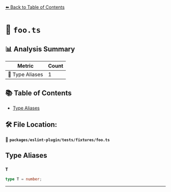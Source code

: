 [⬅️ Back to Table of Contents](../../../../index.md)

# 📄 `foo.ts`

## 📊 Analysis Summary

| Metric | Count |
|--------|-------|
| 📑 Type Aliases | 1 |

## 📚 Table of Contents

- [Type Aliases](#type-aliases)

## 🛠️ File Location:
📂 **`packages/eslint-plugin/tests/fixtures/foo.ts`**

## Type Aliases

### `T`

```ts
type T = number;
```


---